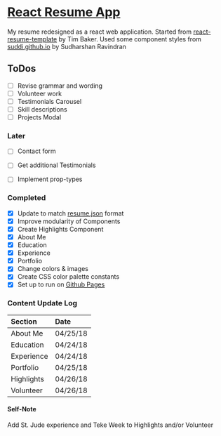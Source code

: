 # [React Resume App](https://donald-stolz.github.io/resume/)

My resume redesigned as a react web application. Started from [react-resume-template](https://github.com/tbakerx/react-resume-template) by Tim Baker. Used some component styles from [suddi.github.io](https://github.com/suddi/suddi.github.io) by Sudharshan Ravindran

ToDos
-------
- [ ] Revise grammar and wording
- [ ] Volunteer work
- [ ] Testimonials Carousel
- [ ] Skill descriptions
- [ ] Projects Modal

### Later
- [ ] Contact form
- [ ] Get additional Testimonials
- [ ] Implement prop-types


### Completed
- [x] Update to match [resume.json](https://jsonresume.org/) format
- [x] Improve modularity of Components
- [x] Create Highlights Component
- [x] About Me
- [x] Education
- [x] Experience
- [x] Portfolio
- [x] Change colors & images
- [x] Create CSS color palette constants
- [x] Set up to run on [Github Pages](https://pages.github.com/)

### Content Update Log

| Section			| Date     |
| :---------	| :--------|
| About Me  	| 04/25/18 |
| Education 	| 04/24/18 |
| Experience	| 04/24/18 |
| Portfolio 	| 04/25/18 |
| Highlights	| 04/26/18 |
| Volunteer		| 04/26/18       |

#### Self-Note
Add St. Jude experience and Teke Week to Highlights and/or Volunteer
